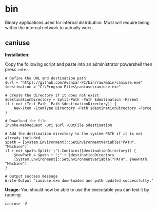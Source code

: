 # bin
Binary applications used for internal distribution. Most will require being within the internal network to actually work.

## caniuse
**Installation:** 

Copy the following script and paste into an administrator powershell then press `enter`.
```shell
# Define the URL and destination path
$url = "https://github.com/Avanzar-PC/bin/raw/main/caniuse.exe"
$destination = "C:\Program Files\caniuse\caniuse.exe"

# Create the directory if it does not exist
$destinationDirectory = Split-Path -Path $destination -Parent
if (-not (Test-Path -Path $destinationDirectory)) {
    New-Item -ItemType Directory -Path $destinationDirectory -Force
}

# Download the file
Invoke-WebRequest -Uri $url -OutFile $destination

# Add the destination directory to the system PATH if it is not already included
$path = [System.Environment]::GetEnvironmentVariable("PATH", "Machine")
if (-not $path.Split(';').Contains($destinationDirectory)) {
    $newPath = $path + ";" + $destinationDirectory
    [System.Environment]::SetEnvironmentVariable("PATH", $newPath, "Machine")
}

# Output success message
Write-Output "caniuse.exe downloaded and path updated successfully."
```

**Usage:**
You should now be able to use the executable you can test it by running:
```shell
caniuse -V
```
